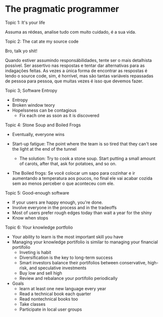 # The pragmatic programmer

Topic 1: It's your life

Assuma as rédeas, analise tudo com muito cuidado, é a sua vida.

Topic 2: The cat ate my source code

Bro, talk yo shit!

Quando estiver assumindo responsábilidades, tente ser o mais detalhista possível. Ser assertivo nas respostas e tentar dar alternativas para as indagações feitas. As vezes a única forma de encontrar as respostas é lendo o source code, sim, é horrível, mas são tantas variáveis repassadas de pessoa para pessoa, que muitas vezes é isso que devemos fazer.

Topic 3; Software Entropy

- Entropy
- Broken window teory
- Hopelssness can be contagious
    - Fix each one as sson as it is discovered


Topic 4: Stone Soup and Boiled Frogs

- Eventually, everyone wins
- Start-up fatigue: The point where the team is so tired that they can't see the light at the end of the tunnel
    - The solution: Try to cook a stone soup. Start putting a small amount of carots, after that, ask for potatoes, and so on.

- The Boiled frogs: Se você colocar um sapo para cozinhar e ir aumentando a temperatura aos poucos, no final ele vai acabar cozida sem ao menos perceber o que aconteceu com ele.


Topic 5: Good-enough software

- If your users are happy enough, you're done.
- Involve everyone in the process and in the tradeoffs
- Most of users prefer rough edges today than wait a year for the shiny
- Know when stops

Topic 6: Your knowledge portfolio

- Your ability to learn is the most important skill you have
- Managing your knowledge portifolio is similar to managing your financial portifolio
    - Inveting is habit
    - Diversification is the key to long-term success
    - Smart investors balance their portifolios between conservative, high-risk, and speculative investments
    - Buy low and sell high
    - Review and rebalance your portifolio periodically
- Goals
    - learn at least one new language every year
    - Read a technical book each quarter
    - Read nontechnical books too
    - Take classes
    - Participate in local user groups
    
